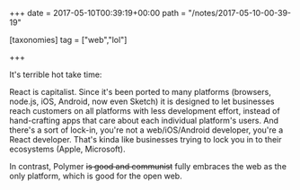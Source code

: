+++
date = 2017-05-10T00:39:19+00:00
path = "/notes/2017-05-10-00-39-19"

[taxonomies]
tag = ["web","lol"]

+++

<p>It's terrible hot take time:</p>
<p>React is capitalist. Since it's been ported to many platforms (browsers, node.js, iOS, Android, now even Sketch) it is designed to let businesses reach customers on all platforms with less development effort, instead of hand-crafting apps that care about each individual platform's users. And there's a sort of lock-in, you're not a web/iOS/Android developer, you're a React developer. That's kinda like businesses trying to lock you in to their ecosystems (Apple, Microsoft).</p>
<p>In contrast, Polymer <s>is good and communist</s> fully embraces the web as the only platform, which is good for the open web.</p>